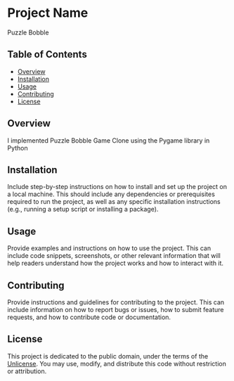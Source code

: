 # Project Name

Puzzle Bobble

## Table of Contents

- [Overview](#overview)
- [Installation](#installation)
- [Usage](#usage)
- [Contributing](#contributing)
- [License](#license)

## Overview

I implemented Puzzle Bobble Game Clone using the Pygame library in Python

## Installation

Include step-by-step instructions on how to install and set up the project on a local machine. This should include any dependencies or prerequisites required to run the project, as well as any specific installation instructions (e.g., running a setup script or installing a package).

## Usage

Provide examples and instructions on how to use the project. This can include code snippets, screenshots, or other relevant information that will help readers understand how the project works and how to interact with it.

## Contributing

Provide instructions and guidelines for contributing to the project. This can include information on how to report bugs or issues, how to submit feature requests, and how to contribute code or documentation.

## License

This project is dedicated to the public domain, under the terms of the [Unlicense](http://unlicense.org/). You may use, modify, and distribute this code without restriction or attribution.
